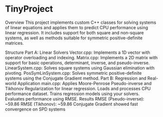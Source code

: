 # TinyProject
Overview
This project implements custom C++ classes for solving systems of linear equations and applies them to predict CPU performance using linear regression. It includes support for both square and non-square systems, as well as methods suitable for symmetric positive-definite matrices.

Structure
Part A: Linear Solvers
Vector.cpp: Implements a 1D vector with operator overloading and indexing.
Matrix.cpp: Implements a 2D matrix with support for basic operations, determinant, inverse, and pseudo-inverse.
LinearSystem.cpp: Solves square systems using Gaussian elimination with pivoting.
PosSymLinSystem.cpp: Solves symmetric positive-definite systems using the Conjugate Gradient method.
Part B: Regression and Real-world Application
main.cpp: Applies Moore-Penrose Pseudo-inverse and Tikhonov Regularization for linear regression.
Loads and processes CPU performance dataset.
Trains regression models using your solvers.
Evaluates performance using RMSE.
Results
RMSE (Pseudo-inverse): ~59.86
RMSE (Tikhonov): ~59.86
Conjugate Gradient showed fast convergence on SPD systems
